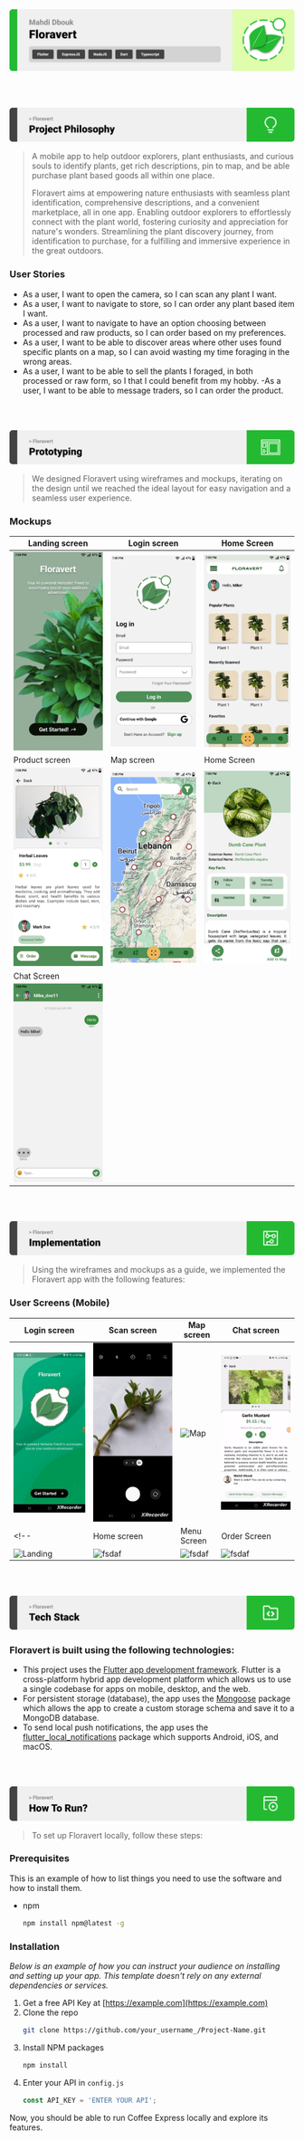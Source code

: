 <img src="./readme/title1.svg"/>

<br><br>

<!-- project philosophy -->
<img src="./readme/title2.svg"/>

> A mobile app to help outdoor explorers, plant enthusiasts, and curious souls to identify plants, get rich descriptions, pin to map, and be able purchase plant based goods all within one place.
>
> Floravert aims at empowering nature enthusiasts with seamless plant identification, comprehensive descriptions, and a convenient marketplace, all in one app.
Enabling outdoor explorers to effortlessly connect with the plant world, fostering curiosity and appreciation for nature's wonders.
Streamlining the plant discovery journey, from identification to purchase, for a fulfilling and immersive experience in the great outdoors.

### User Stories
- As a user, I want to open the camera, so I can scan any plant I want.
- As a user, I want to navigate to store, so I can order any plant based item I want.
- As a user, I want to navigate to have an option choosing between processed and raw products, so I can order based on my preferences.
- As a user, I want to be able to discover areas where other uses found specific plants on a map, so I can avoid wasting my time foraging in the wrong areas.
- As a user, I want to be able to sell the plants I foraged, in both processed or raw form, so I that I could benefit from my hobby.
-As a user, I want to be able to message traders, so I can order the product.

<br><br>

<!-- Prototyping -->
<img src="./readme/title3.svg"/>

> We designed Floravert using wireframes and mockups, iterating on the design until we reached the ideal layout for easy navigation and a seamless user experience.


### Mockups
| Landing screen  | Login screen  | Home Screen |
| ---| ---| ---|
| ![Landing](./readme/demo/landing.png) | ![Login](./readme/demo/Login.png) | ![Home](./readme/demo/home.png) |
| Product screen  | Map screen  | Home Screen |
| ![Product](./readme/demo/product.png) | ![Map](./readme/demo/map.png) | ![Scan](./readme/demo/scan.png) |
| Chat Screen |
| ![Chat](./readme/demo/chat.png) |

<br><br>

<!-- Implementation -->
<img src="./readme/title4.svg"/>

> Using the wireframes and mockups as a guide, we implemented the Floravert app with the following features:

### User Screens (Mobile)
| Login screen  | Scan screen | Map screen | Chat screen |
| ---| ---| ---| ---|
| ![Login](./readme/login.gif) | ![Scan](./readme/scan.gif) | ![Map](./readme/map.gif) | ![Chat](./readme/product.gif) |
<!-- | Home screen  | Menu Screen | Order Screen | Checkout Screen |
| ![Landing](https://placehold.co/900x1600) | ![fsdaf](https://placehold.co/900x1600) | ![fsdaf](https://placehold.co/900x1600) | ![fsdaf](https://placehold.co/900x1600) | -->


<br><br>

<!-- Tech stack -->
<img src="./readme/title5.svg"/>

###  Floravert is built using the following technologies:

- This project uses the [Flutter app development framework](https://flutter.dev/). Flutter is a cross-platform hybrid app development platform which allows us to use a single codebase for apps on mobile, desktop, and the web.
- For persistent storage (database), the app uses the [Mongoose](https://mongoosejs.com/) package which allows the app to create a custom storage schema and save it to a MongoDB database.
- To send local push notifications, the app uses the [flutter_local_notifications](https://pub.dev/packages/flutter_local_notifications) package which supports Android, iOS, and macOS.

<br><br>

<!-- How to run -->
<img src="./readme/title6.svg"/>

> To set up Floravert locally, follow these steps:

### Prerequisites

This is an example of how to list things you need to use the software and how to install them.
* npm
  ```sh
  npm install npm@latest -g
  ```

### Installation

_Below is an example of how you can instruct your audience on installing and setting up your app. This template doesn't rely on any external dependencies or services._

1. Get a free API Key at [https://example.com](https://example.com)
2. Clone the repo
   ```sh
   git clone https://github.com/your_username_/Project-Name.git
   ```
3. Install NPM packages
   ```sh
   npm install
   ```
4. Enter your API in `config.js`
   ```js
   const API_KEY = 'ENTER YOUR API';
   ```

Now, you should be able to run Coffee Express locally and explore its features.